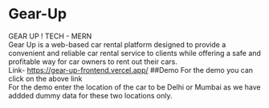 # Gear-Up
GEAR UP !
TECH - MERN
<br>
Gear Up is a web-based car rental platform designed to provide a convenient and reliable car rental service to clients while offering a safe and profitable way for car owners to rent out their cars.
<br>
Link- https://gear-up-frontend.vercel.app/
##Demo
For the demo you can click on the above link
<br>
For the demo enter the location of the car to be Delhi or Mumbai as we have addded dummy data for these two locations only.
